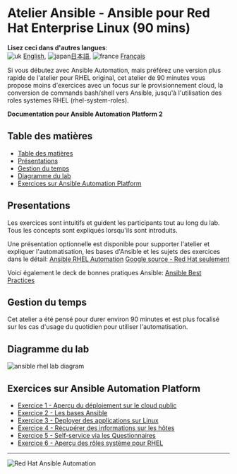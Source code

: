 # Atelier Ansible - Ansible pour Red Hat Enterprise Linux (90 mins)

**Lisez ceci dans d'autres langues**:
<br>![uk](../../images/uk.png) [English](README.md),  ![japan](../../images/japan.png)[日本語](README.ja.md), ![france](../../images/fr.png) [Français](README.fr.md)
<br>

Si vous débutez avec Ansible Automation, mais préférez une version plus rapide de l'atelier pour RHEL original, cet atelier de 90 minutes vous propose moins d'exercices avec un focus sur le provisionnement cloud, la conversion de commands bash/shell vers Ansible, jusqu'à l'utilisation des roles systèmes RHEL (rhel-system-roles).

**Documentation pour Ansible Automation Platform 2**

## Table des matières

* [Table des matières](#table-des-matières)
* [Présentations](#presentations)
* [Gestion du temps](#gestion-du-temps)
* [Diagramme du lab](#diagramme-du-lab)
* [Exercices sur Ansible Automation Platform](#exercices-sur-ansible-automation-platform)

## Presentations

Les exercices sont intuitifs et guident les participants tout au long du lab. Tous les concepts sont expliqués lorsqu'ils sont introduits.

Une présentation optionnelle est disponible pour supporter l'atelier et expliquer l'automatisation, les bases d'Ansible et les sujets des exercices dans le détail:
[Ansible RHEL Automation](../../decks/ansible_rhel_90.pdf)
[Google source - Red Hat seulement](https://docs.google.com/presentation/d/143JtFwmz469ucKNbB4L5T-PtKfurjpcOmCICzSbwm3Y/edit?usp=sharing)

Voici également le deck de bonnes pratiques Ansible:
[Ansible Best Practices](../../decks/ansible_best_practices.pdf)

## Gestion du temps

Cet atelier a été pensé pour durer environ 90 minutes et est plus focalisé sur les cas d'usage du quotidien pour utiliser l'automatisation.

## Diagramme du lab

![ansible rhel lab diagram](../../images/rhel_lab_diagram.png)

## Exercices sur Ansible Automation Platform

 - [Exercice 1 - Aperçu du déploiement sur le cloud public](1-setup/README.fr.md)
 - [Exercice 2 - Les bases Ansible](2-thebasics/README.fr.md)
 - [Exercice 3 - Deployer des applications sur Linux](3-playbook/README.fr.md)
 - [Exercice 4 - Récupérer des informations sur les hôtes](4-variables/README.fr.md)
 - [Exercice 5 - Self-service via les Questionnaires](5-surveys/README.fr.md)
 - [Exercice 6 - Aperçu des rôles système pour RHEL](6-system-roles/README.fr.md)

---
![Red Hat Ansible Automation](../../images/rh-ansible-automation-platform.png)
